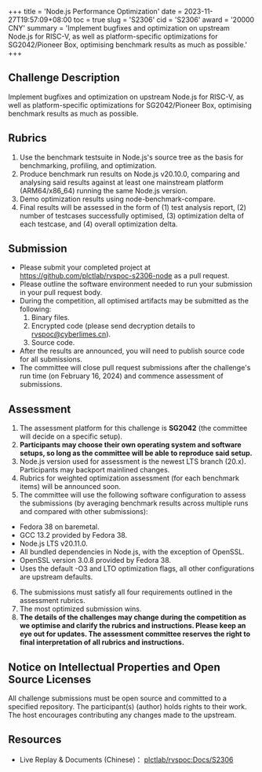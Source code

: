 +++
title = 'Node.js Performance Optimization'
date = 2023-11-27T19:57:09+08:00
toc = true
slug = 'S2306'
cid = 'S2306'
award = '20000 CNY'
summary = 'Implement bugfixes and optimization on upstream Node.js for RISC-V, as well as platform-specific optimizations for SG2042/Pioneer Box, optimising benchmark results as much as possible.'
+++

## Challenge Description

Implement bugfixes and optimization on upstream Node.js for RISC-V, as well as platform-specific optimizations for SG2042/Pioneer Box, optimising benchmark results as much as possible.

## Rubrics

1. Use the benchmark testsuite in Node.js's source tree as the basis for benchmarking, profiling, and optimization.
2. Produce benchmark run results on Node.js v20.10.0, comparing and analysing said results against at least one mainstream platform (ARM64/x86_64) running the same Node.js version.
3. Demo optimization results using node-benchmark-compare.
4. Final results will be assessed in the form of (1) test analysis report, (2) number of testcases successfully optimised, (3) optimization delta of each testcase, and (4) overall optimization delta.

## Submission

* Please submit your completed project at https://github.com/plctlab/rvspoc-s2306-node as a pull request.
* Please outline the software environment needed to run your submission in your pull request body.
* During the competition, all optimised artifacts may be submitted as the following:
  1. Binary files.
  2. Encrypted code (please send decryption details to rvspoc@cyberlimes.cn).
  3. Source code.
* After the results are announced, you will need to publish source code for all submissions.
* The committee will close pull request submissions after the challenge's run time (on February 16, 2024) and commence assessment of submissions.

## Assessment

1. The assessment platform for this challenge is **SG2042** (the committee will decide on a specific setup).
2. **Participants may choose their own operating system and software setups, so long as the committee will be able to reproduce said setup.**
3. Node.js version used for assessment is the newest LTS branch (20.x). Participants may backport mainlined changes.
4. Rubrics for weighted optimization assessment (for each benchmark items) will be announced soon.
5. The committee will use the following software configuration to assess the submissions (by averaging benchmark results across multiple runs and compared with other submissions):
  - Fedora 38 on baremetal.
  - GCC 13.2 provided by Fedora 38.
  - Node.js LTS v20.11.0.
  - All bundled dependencies in Node.js, with the exception of OpenSSL.
  - OpenSSL version 3.0.8 provided by Fedora 38.
  - Uses the default -O3 and LTO optimization flags, all other configurations are upstream defaults.
6. The submissions must satisfy all four requirements outlined in the assessment rubrics.
7. The most optimized submission wins.
8. **The details of the challenges may change during the competition as we optimise and clarify the rubrics and instructions. Please keep an eye out for updates. The assessment committee reserves the right to final interpretation of all rubrics and instructions.**

## Notice on Intellectual Properties and Open Source Licenses

All challenge submissions must be open source and committed to a specified repository. The participant(s) (author) holds rights to their work. The host encourages contributing any changes made to the upstream.

## Resources

* Live Replay & Documents (Chinese)： [plctlab/rvspoc:Docs/S2306](https://github.com/plctlab/rvspoc/tree/main/Docs/S2306)
